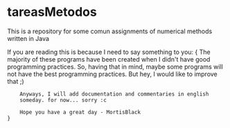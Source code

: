 # tareasMetodos
This is a repository for some comun assignments of numerical methods written in Java

If you are reading this is because I need to say something to you:
	{
		The majority of these programs have been created when I didn't 
		have good programming practices. So, having that in mind, maybe 
		some programs will not have the best programming practices. But 
		hey, I would like to improve that ;)
		
		Anyways, I will add documentation and commentaries in english 
		someday. for now... sorry :c 
		
		Hope you have a great day - MortisBlack
	}
